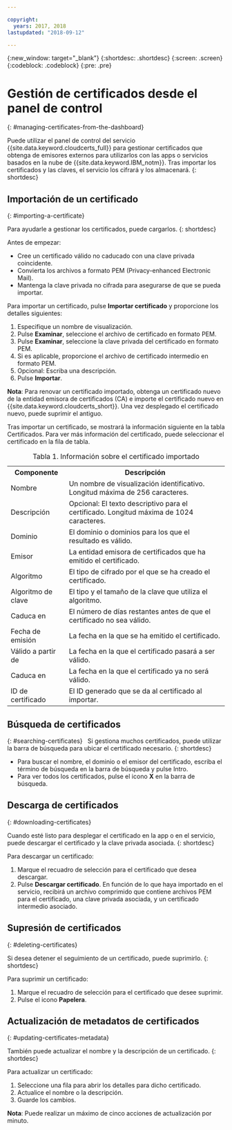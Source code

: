 ```yaml
---

copyright:
  years: 2017, 2018
lastupdated: "2018-09-12"

---
```

{:new_window: target="_blank"}
{:shortdesc: .shortdesc}
{:screen: .screen}
{:codeblock: .codeblock}
{:pre: .pre}

# Gestión de certificados desde el panel de control
{: #managing-certificates-from-the-dashboard}

Puede utilizar el panel de control del servicio {{site.data.keyword.cloudcerts_full}} para gestionar certificados que obtenga de emisores externos para utilizarlos con las apps o servicios basados en la nube de {{site.data.keyword.IBM_notm}}. Tras importar los certificados y las claves, el servicio los cifrará y los almacenará.
{: shortdesc}

## Importación de un certificado
{: #importing-a-certificate}

Para ayudarle a gestionar los certificados, puede cargarlos.
{: shortdesc}

Antes de empezar:

* Cree un certificado válido no caducado con una clave privada coincidente.
* Convierta los archivos a formato PEM (Privacy-enhanced Electronic Mail).
* Mantenga la clave privada no cifrada para asegurarse de que se pueda importar.

Para importar un certificado, pulse **Importar certificado** y proporcione los detalles siguientes:

1. Especifique un nombre de visualización.
2. Pulse **Examinar**, seleccione el archivo de certificado en formato PEM.
3. Pulse **Examinar**, seleccione la clave privada del certificado en formato PEM.
4. Si es aplicable, proporcione el archivo de certificado intermedio en formato PEM.
5. Opcional: Escriba una descripción.
6. Pulse **Importar**.  

**Nota**: Para renovar un certificado importado, obtenga un certificado nuevo de la entidad emisora de certificados (CA) e importe el certificado nuevo en {{site.data.keyword.cloudcerts_short}}. Una vez desplegado el certificado nuevo, puede suprimir el antiguo.

Tras importar un certificado, se mostrará la información siguiente en la tabla Certificados. Para ver más información del certificado, puede seleccionar el certificado en la fila de tabla.

<table>
<caption> Tabla 1. Información sobre el certificado importado </caption>
  <tr>
    <th> Componente </th>
    <th> Descripción </th>
  </tr>
  <tr>
    <td>Nombre</td>
    <td>Un nombre de visualización identificativo. Longitud máxima de 256 caracteres. </td>
  </tr>
  <tr>
    <td>Descripción</td>
    <td>Opcional: El texto descriptivo para el certificado. Longitud máxima de 1024 caracteres.</td>
  </tr>
  <tr>
    <td>Dominio</td>
    <td>El dominio o dominios para los que el resultado es válido. </td>
  </tr>
  <tr>
    <td>Emisor</td>
    <td>La entidad emisora de certificados que ha emitido el certificado.</td>
  </tr>
  <tr>
    <td>Algoritmo</td>
    <td>El tipo de cifrado por el que se ha creado el certificado. </td>
  </tr>
  <tr>
    <td>Algoritmo de clave</td>
    <td>El tipo y el tamaño de la clave que utiliza el algoritmo. </td>
  </tr>
  <tr>
    <td>Caduca en </td>
    <td>El número de días restantes antes de que el certificado no sea válido. </td>
  </tr>
  <tr>
    <td>Fecha de emisión</td>
    <td>La fecha en la que se ha emitido el certificado. </td>
  </tr>
  <tr>
    <td>Válido a partir de</td>
    <td>La fecha en la que el certificado pasará a ser válido. </td>
  </tr>
  <tr>
    <td>Caduca en</td>
    <td>La fecha en la que el certificado ya no será válido. </td>
  </tr>
  <tr>
    <td>ID de certificado</td>
    <td>El ID generado que se da al certificado al importar. </td>
  </tr>
</table>

## Búsqueda de certificados
{: #searching-certificates}
 
Si gestiona muchos certificados, puede utilizar la barra de búsqueda para ubicar el certificado necesario.
{: shortdesc}
 
-   Para buscar el nombre, el dominio o el emisor del certificado, escriba el término de búsqueda en la barra de búsqueda y pulse Intro.
-   Para ver todos los certificados, pulse el icono **X** en la barra de búsqueda.

## Descarga de certificados
{: #downloading-certificates}

Cuando esté listo para desplegar el certificado en la app o en el servicio, puede descargar el certificado y la clave privada asociada.
{: shortdesc}

Para descargar un certificado:

1. Marque el recuadro de selección para el certificado que desea descargar.
2. Pulse **Descargar certificado**. En función de lo que haya importado en el servicio, recibirá un archivo comprimido que contiene archivos PEM para el certificado, una clave privada asociada, y un certificado intermedio asociado.


## Supresión de certificados
{: #deleting-certificates}

Si desea detener el seguimiento de un certificado, puede suprimirlo.
{: shortdesc}  

Para suprimir un certificado:

1. Marque el recuadro de selección para el certificado que desee suprimir.
2. Pulse el icono **Papelera**.

## Actualización de metadatos de certificados
{: #updating-certificates-metadata}

También puede actualizar el nombre y la descripción de un certificado.
{: shortdesc}

Para actualizar un certificado:

1. Seleccione una fila para abrir los detalles para dicho certificado.
2. Actualice el nombre o la descripción.
3. Guarde los cambios.

**Nota**: Puede realizar un máximo de cinco acciones de actualización por minuto.
